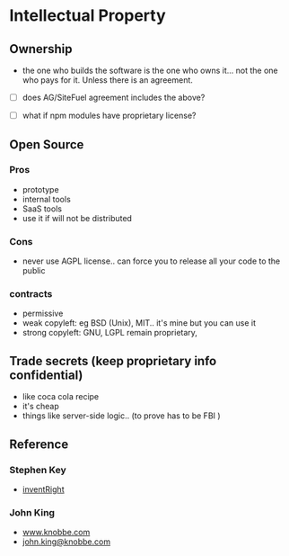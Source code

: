# Intellectual Property





## Ownership

- the one who builds the software is the one who owns it... not the one who pays for it. Unless there is an agreement.

- [ ] does AG/SiteFuel agreement includes the above?
- [ ] what if npm modules have proprietary license?





## Open Source
### Pros
- prototype
- internal tools
- SaaS tools
- use it if will not be distributed

### Cons
- never use AGPL license.. can force you to release all your code to the public

### contracts
- permissive
- weak copyleft: eg BSD (Unix), MIT.. it's mine but you can use it
- strong copyleft: GNU, LGPL remain proprietary, 


## Trade secrets (keep proprietary info confidential)
- like coca cola recipe
- it's cheap
- things like server-side logic.. (to prove has to be FBI )



## Reference

### Stephen Key
- [inventRight](http://www.inventright.com/)

### John King
- www.knobbe.com   
- john.king@knobbe.com